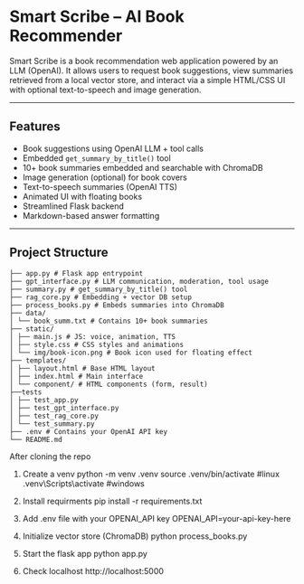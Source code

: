 # Smart Scribe – AI Book Recommender

Smart Scribe is a book recommendation web application powered by an LLM (OpenAI). It allows users to request book suggestions, view summaries retrieved from a local vector store, and interact via a simple HTML/CSS UI with optional text-to-speech and image generation.

---

## Features

- Book suggestions using OpenAI LLM + tool calls
- Embedded `get_summary_by_title()` tool
- 10+ book summaries embedded and searchable with ChromaDB
- Image generation (optional) for book covers
- Text-to-speech summaries (OpenAI TTS)
- Animated UI with floating books
- Streamlined Flask backend
- Markdown-based answer formatting

---

## Project Structure
```
├── app.py # Flask app entrypoint
├── gpt_interface.py # LLM communication, moderation, tool usage
├── summary.py # get_summary_by_title() tool
├── rag_core.py # Embedding + vector DB setup
├── process_books.py # Embeds summaries into ChromaDB
├── data/
│ └── book_summ.txt # Contains 10+ book summaries
├── static/
│ ├── main.js # JS: voice, animation, TTS
│ ├── style.css # CSS styles and animations
│ └── img/book-icon.png # Book icon used for floating effect
├── templates/
│ ├── layout.html # Base HTML layout
│ ├── index.html # Main interface
│ └── component/ # HTML components (form, result)
├──tests
│ ├── test_app.py
│ ├── test_gpt_interface.py
│ ├── test_rag_core.py
│ └── test_summary.py
├── .env # Contains your OpenAI API key
└── README.md
```

After cloning the repo
1. Create a venv
python -m venv .venv
source .venv/bin/activate #linux
.venv\Scripts\activate #windows

2. Install requirments
pip install -r requirements.txt

3. Add .env file with your OPENAI_API key
OPENAI_API=your-api-key-here

4. Initialize vector store (ChromaDB)
python process_books.py

5. Start the flask app
python app.py

6. Check localhost
http://localhost:5000

